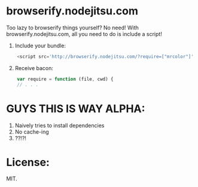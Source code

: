 # browserify.nodejitsu.com

Too lazy to browserify things yourself? No need! With browserify.nodejitsu.com, all you need to do is include a script!

1. Include your bundle:

``` js
    <script src='http://browserify.nodejitsu.com/?require=["mrcolor"]' type="text/javascript"></script>
```

2. Receive bacon:

``` js
    var require = function (file, cwd) {
    // . . .
```

# GUYS THIS IS WAY ALPHA:

1. Naively tries to install dependencies
2. No cache-ing
3. ??!?!

# License:

MIT.
